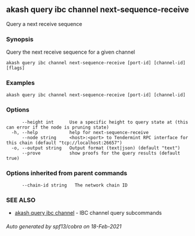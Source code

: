 ## akash query ibc channel next-sequence-receive

Query a next receive sequence

### Synopsis

Query the next receive sequence for a given channel

```
akash query ibc channel next-sequence-receive [port-id] [channel-id] [flags]
```

### Examples

```
akash query ibc channel next-sequence-receive [port-id] [channel-id]
```

### Options

```
      --height int      Use a specific height to query state at (this can error if the node is pruning state)
  -h, --help            help for next-sequence-receive
      --node string     <host>:<port> to Tendermint RPC interface for this chain (default "tcp://localhost:26657")
  -o, --output string   Output format (text|json) (default "text")
      --prove           show proofs for the query results (default true)
```

### Options inherited from parent commands

```
      --chain-id string   The network chain ID
```

### SEE ALSO

* [akash query ibc channel](akash_query_ibc_channel.md)	 - IBC channel query subcommands

###### Auto generated by spf13/cobra on 18-Feb-2021

